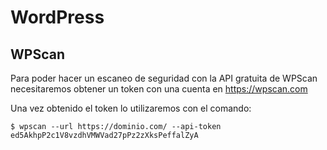 # WordPress

## WPScan

Para poder hacer un escaneo de seguridad con la API gratuita de WPScan necesitaremos obtener un token con una cuenta en https://wpscan.com

Una vez obtenido el token lo utilizaremos con el comando:

```$ wpscan --url https://dominio.com/ --api-token ed5AkhpP2c1V8vzdhVMWVad27pPz2zXksPeffalZyA```